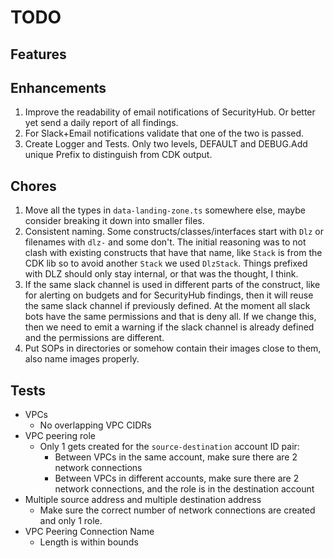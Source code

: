 # TODO

## Features


## Enhancements
1. Improve the readability of email notifications of SecurityHub. Or better yet send a daily report of all findings.
1. For Slack+Email notifications validate that one of the two is passed.
1. Create Logger and Tests. Only two levels, DEFAULT and DEBUG.Add unique Prefix to distinguish from CDK output.

## Chores
1. Move all the types in `data-landing-zone.ts` somewhere else, maybe consider breaking it down into smaller files.
2. Consistent naming. Some constructs/classes/interfaces start with `Dlz` or filenames with `dlz-` and some don't.
The initial reasoning was to not clash with existing constructs that have that name, like `Stack` is from the CDK lib
so to avoid another `Stack` we used `DlzStack`. Things prefixed with DLZ should only stay internal, or that was the 
thought, I think.
3. If the same slack channel is used in different parts of the construct, like for alerting on budgets and for 
SecurityHub findings, then it will reuse the same slack channel if previously defined. At the moment all slack 
bots have the same permissions and that is deny all. If we change this, then we need to emit a warning if the slack
channel is already defined and the permissions are different.
4. Put SOPs in directories or somehow contain their images close to them, also name images properly.

## Tests
- VPCs
  - No overlapping VPC CIDRs
- VPC peering role
  - Only 1 gets created for the `source-destination` account ID pair:
    - Between VPCs in the same account, make sure there are 2 network connections
    - Between VPCs in different accounts,  make sure there are 2 network connections, and the role is in the destination account
- Multiple source address and multiple destination address
  - Make sure the correct number of network connections are created and only 1 role.
- VPC Peering Connection Name
  - Length is within bounds
  
